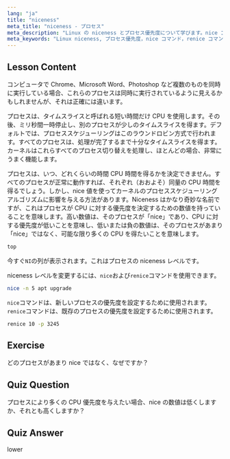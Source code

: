 ```yaml
---
lang: "ja"
title: "niceness"
meta_title: "niceness - プロセス"
meta_description: "Linux の niceness とプロセス優先度について学びます。nice コマンドと renice コマンドを理解し、プロセスの CPU 時間を管理します。システムパフォーマンスを向上させましょう！"
meta_keywords: "Linux niceness, プロセス優先度，nice コマンド，renice コマンド，Linux チュートリアル，CPU スケジューリング，初心者向け Linux, Linux ガイド"
---
```


## Lesson Content

コンピュータで Chrome、Microsoft Word、Photoshop など複数のものを同時に実行している場合、これらのプロセスは同時に実行されているように見えるかもしれませんが、それは正確には違います。

プロセスは、タイムスライスと呼ばれる短い時間だけ CPU を使用します。その後、ミリ秒間一時停止し、別のプロセスが少しのタイムスライスを得ます。デフォルトでは、プロセススケジューリングはこのラウンドロビン方式で行われます。すべてのプロセスは、処理が完了するまで十分なタイムスライスを得ます。カーネルはこれらすべてのプロセス切り替えを処理し、ほとんどの場合、非常にうまく機能します。

プロセスは、いつ、どれくらいの時間 CPU 時間を得るかを決定できません。すべてのプロセスが正常に動作すれば、それぞれ（おおよそ）同量の CPU 時間を得るでしょう。しかし、nice 値を使ってカーネルのプロセススケジューリングアルゴリズムに影響を与える方法があります。Niceness はかなり奇妙な名前ですが、これはプロセスが CPU に対する優先度を決定するための数値を持っていることを意味します。高い数値は、そのプロセスが「nice」であり、CPU に対する優先度が低いことを意味し、低いまたは負の数値は、そのプロセスがあまり「nice」ではなく、可能な限り多くの CPU を得たいことを意味します。

```bash
top
```

今すぐ`NI`の列が表示されます。これはプロセスの niceness レベルです。

niceness レベルを変更するには、`nice`および`renice`コマンドを使用できます。

```bash
nice -n 5 apt upgrade
```

`nice`コマンドは、新しいプロセスの優先度を設定するために使用されます。`renice`コマンドは、既存のプロセスの優先度を設定するために使用されます。

```bash
renice 10 -p 3245
```

## Exercise

どのプロセスがあまり nice ではなく、なぜですか？

## Quiz Question

プロセスにより多くの CPU 優先度を与えたい場合、nice の数値は低くしますか、それとも高くしますか？

## Quiz Answer

lower
